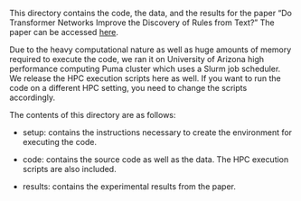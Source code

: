 This directory contains the code, the data, and the results for the paper “Do Transformer Networks Improve the Discovery of Rules from Text?” The paper can be accessed [here](http://clulab.cs.arizona.edu/papers/bird.pdf).

Due to the heavy computational nature as well as huge amounts of memory required to execute the code, we ran it on University of Arizona high performance computing Puma cluster which uses a Slurm job scheduler. We release the HPC execution scripts here as well. If you want to run the code on a different HPC setting, you need to change the scripts accordingly.

The contents of this directory are as follows:

- setup: contains the instructions necessary to create the environment for executing the code.

- code: contains the source code as well as the data. The HPC execution scripts are also included.

- results: contains the experimental results from the paper.
